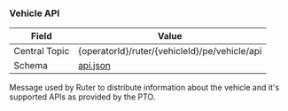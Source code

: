 ### Vehicle API
| Field         | Value                                              |
|---------------|----------------------------------------------------|
| Central Topic | {operatorId}/ruter/{vehicleId}/pe/vehicle/api      |
| Schema        | [ api.json ](json-schemas/pe/vehicle/api/api.json) |

Message used by Ruter to distribute information about the vehicle and it's supported APIs as provided by the PTO.
